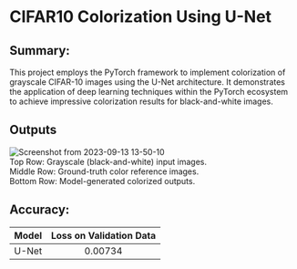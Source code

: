 # CIFAR10 Colorization Using U-Net

## Summary:
This project employs the PyTorch framework to implement colorization of grayscale CIFAR-10 images using the U-Net architecture. It demonstrates the application of deep learning techniques within the PyTorch ecosystem to achieve impressive colorization results for black-and-white images.

## Outputs
![Screenshot from 2023-09-13 13-50-10](https://github.com/hamidrezayaghobi/CIFAR10-Colorization-Using-UNet/assets/59170724/90496d7f-a384-498f-a637-b0e9072706fc)
<br>
Top Row: Grayscale (black-and-white) input images.<br>
Middle Row: Ground-truth color reference images. <br>
Bottom Row: Model-generated colorized outputs. <br>

## Accuracy:
| Model | Loss on Validation Data |
| :---: | :---: |
|U-Net | 0.00734|
